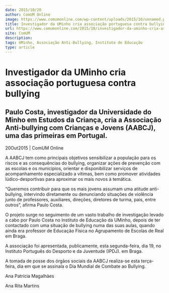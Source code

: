 ```yaml
---
date: 2015/10/20
author: ComUM Online
image: https://www.comumonline.com/wp-content/uploads/2015/10/unnamed.png
title: Investigador da UMinho cria associação portuguesa contra bullying
url: https://www.comumonline.com/2015/10/investigador-da-uminho-cria-associacao-portuguesa-contra-bullying/
site: ComUM
description: 
tags: UMinho, Associação Anti-Bullying, Instituto de Educação
type: article
---
```



# Investigador da UMinho cria associação portuguesa contra bullying

## Paulo Costa, investigador da Universidade do Minho em Estudos da Criança, cria a Associação Anti-bullying com Crianças e Jovens (AABCJ), uma das primeiras em Portugal.

20Out2015 | ComUM Online

A  AABCJ tem como principais objetivos sensibilizar a população para os riscos e as consequências do bullying, organizar ações de prevenção com as escolas e os municípios, orientar e disponibilizar serviços de acompanhamento especializado a vítimas, bem como promover atividades lúdico-desportivas para aproximar os mais novos à temática.

“Queremos contribuir para que os mais jovens assumam uma atitude anti-bullying, intervindo diretamente ou denunciando situações de violência junto de professores, auxiliares, direções, diretores de turma, pais, entre outros”, afirma Paulo Costa.

O projeto surge no seguimento de um vasto trabalho de investigação levado a cabo por Paulo Costa no Instituto de Educação da UMinho, depois de ter contactado com uma situação de bullying numa das suas aulas, quando ainda era professor de Educação Física no Agrupamento de Escolas de Real em Braga.

A associação foi apresentada, publicamente, esta segunda-feira, dia 19, no Instituto Português do Desporto e da Juventude (IPDJ). em Braga.

A tomada de posse dos órgãos sociais da AABCJ realiza-se esta terça-feira, dia em que se assinala o Dia Mundial de Combate ao Bullying.



Ana Patrícia Magalhães

Ana Rita Martins

